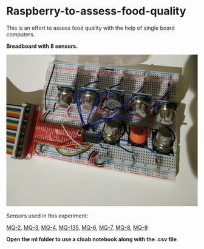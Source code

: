 # Raspberry-to-assess-food-quality

This is an effort to assess food quality with the help of single board computers.

**Breadboard with 8 sensors.**

<img src="images/breadboard_w_sensors.jpg" width="600" height="400">

Sensors used in this experiment:

[MQ-2](https://github.com/farmaker47/Raspberry-to-assess-food-quality/blob/main/pdf/MQ-2.pdf),
[MQ-3](https://github.com/farmaker47/Raspberry-to-assess-food-quality/blob/main/pdf/MQ-3.pdf),
[MQ-4](https://github.com/farmaker47/Raspberry-to-assess-food-quality/blob/main/pdf/MQ-4.pdf),
[MQ-135](https://github.com/farmaker47/Raspberry-to-assess-food-quality/blob/main/pdf/MQ-135.pdf),
[MQ-6](https://github.com/farmaker47/Raspberry-to-assess-food-quality/blob/main/pdf/MQ-6.pdf),
[MQ-7](https://github.com/farmaker47/Raspberry-to-assess-food-quality/blob/main/pdf/MQ-7.pdf),
[MQ-8](https://github.com/farmaker47/Raspberry-to-assess-food-quality/blob/main/pdf/MQ-8.pdf),
[MQ-9](https://github.com/farmaker47/Raspberry-to-assess-food-quality/blob/main/pdf/MQ-9.pdf)

**Open the ml folder to use a cloab notebook along with the .csv file**
